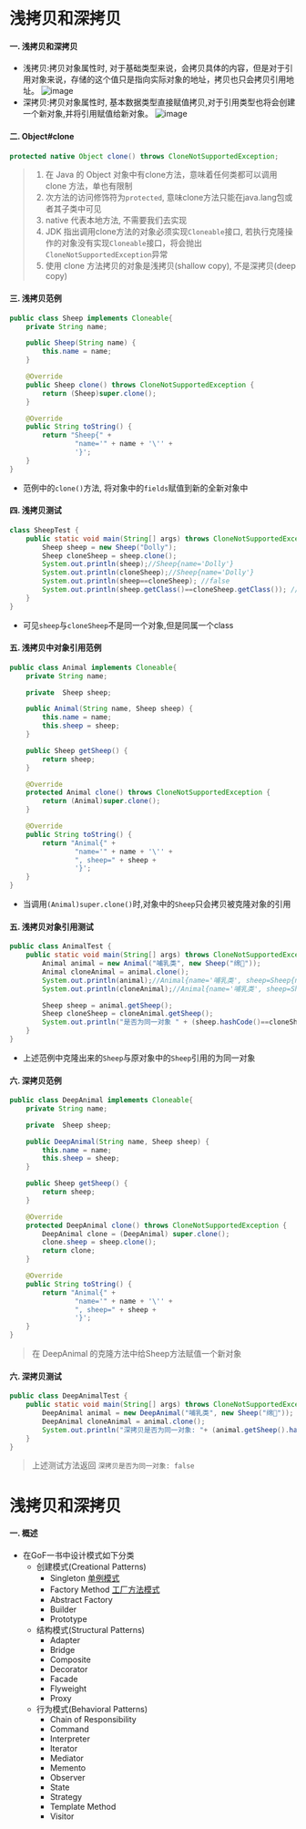# 浅拷贝和深拷贝
#### 一. 浅拷贝和深拷贝
- 浅拷贝:拷贝对象属性时, 对于基础类型来说，会拷贝具体的内容，但是对于引用对象来说，存储的这个值只是指向实际对象的地址，拷贝也只会拷贝引用地址。
  ![image](https://media.ohbee.cn/blog_thumbnail_41.png)
- 深拷贝:拷贝对象属性时, 基本数据类型直接赋值拷贝,对于引用类型也将会创建一个新对象,并将引用赋值给新对象。
  ![image](https://media.ohbee.cn/blog_thumbnail_42.png)
#### 二. Object#clone
```java
protected native Object clone() throws CloneNotSupportedException;
```
> 1. 在 Java 的 Object 对象中有clone方法，意味着任何类都可以调用 clone 方法，单也有限制
> 2. 次方法的访问修饰符为`protected`, 意味clone方法只能在java.lang包或者其子类中可见
> 3. native 代表本地方法, 不需要我们去实现
> 4. JDK 指出调用clone方法的对象必须实现`Cloneable`接口, 若执行克隆操作的对象没有实现`Cloneable`接口，将会抛出`CloneNotSupportedException`异常
> 5. 使用 clone 方法拷贝的对象是浅拷贝(shallow copy), 不是深拷贝(deep copy)
#### 三. 浅拷贝范例
```java
public class Sheep implements Cloneable{
    private String name;

    public Sheep(String name) {
        this.name = name;
    }

    @Override
    public Sheep clone() throws CloneNotSupportedException {
        return (Sheep)super.clone();
    }

    @Override
    public String toString() {
        return "Sheep{" +
                "name='" + name + '\'' +
                '}';
    }
}
```
- 范例中的`clone()`方法, 将对象中的`fields`赋值到新的全新对象中
#### 四. 浅拷贝测试
```java
class SheepTest {
    public static void main(String[] args) throws CloneNotSupportedException {
        Sheep sheep = new Sheep("Dolly");
        Sheep cloneSheep = sheep.clone();
        System.out.println(sheep);//Sheep{name='Dolly'}
        System.out.println(cloneSheep);//Sheep{name='Dolly'}
        System.out.println(sheep==cloneSheep); //false
        System.out.println(sheep.getClass()==cloneSheep.getClass()); //true
    }
}
```
- 可见`sheep`与`cloneSheep`不是同一个对象,但是同属一个class
#### 五. 浅拷贝中对象引用范例
```java
public class Animal implements Cloneable{
    private String name;

    private  Sheep sheep;

    public Animal(String name, Sheep sheep) {
        this.name = name;
        this.sheep = sheep;
    }

    public Sheep getSheep() {
        return sheep;
    }

    @Override
    protected Animal clone() throws CloneNotSupportedException {
        return (Animal)super.clone();
    }

    @Override
    public String toString() {
        return "Animal{" +
                "name='" + name + '\'' +
                ", sheep=" + sheep +
                '}';
    }
}
```
- 当调用`(Animal)super.clone()`时,对象中的`Sheep`只会拷贝被克隆对象的引用
#### 五. 浅拷贝对象引用测试
```java
public class AnimalTest {
    public static void main(String[] args) throws CloneNotSupportedException {
        Animal animal = new Animal("哺乳类", new Sheep("绵🐏"));
        Animal cloneAnimal = animal.clone();
        System.out.println(animal);//Animal{name='哺乳类', sheep=Sheep{name='绵🐏'}}
        System.out.println(cloneAnimal);//Animal{name='哺乳类', sheep=Sheep{name='绵🐏'}}

        Sheep sheep = animal.getSheep();
        Sheep cloneSheep = cloneAnimal.getSheep();
        System.out.println("是否为同一对象 " + (sheep.hashCode()==cloneSheep.hashCode()));//true
    }
}
```
- 上述范例中克隆出来的`Sheep`与原对象中的`Sheep`引用的为同一对象
#### 六. 深拷贝范例
```java
public class DeepAnimal implements Cloneable{
    private String name;

    private  Sheep sheep;

    public DeepAnimal(String name, Sheep sheep) {
        this.name = name;
        this.sheep = sheep;
    }

    public Sheep getSheep() {
        return sheep;
    }

    @Override
    protected DeepAnimal clone() throws CloneNotSupportedException {
        DeepAnimal clone = (DeepAnimal) super.clone();
        clone.sheep = sheep.clone();
        return clone;
    }

    @Override
    public String toString() {
        return "Animal{" +
                "name='" + name + '\'' +
                ", sheep=" + sheep +
                '}';
    }
}
```
> 在 DeepAnimal 的克隆方法中给Sheep方法赋值一个新对象
#### 六. 深拷贝测试
```java
public class DeepAnimalTest {
    public static void main(String[] args) throws CloneNotSupportedException {
        DeepAnimal animal = new DeepAnimal("哺乳类", new Sheep("绵🐏"));
        DeepAnimal cloneAnimal = animal.clone();
        System.out.println("深拷贝是否为同一对象: "+ (animal.getSheep().hashCode()==cloneAnimal.getSheep().hashCode()));
    }
}
```
> 上述测试方法返回 `深拷贝是否为同一对象: false`
# 浅拷贝和深拷贝
#### 一. 概述
- 在GoF一书中设计模式如下分类
    - 创建模式(Creational Patterns)
        - Singleton [单例模式](https://github.com/SpanishSoap/DesignPattern/tree/master/src/main/java/cn/ohbee/singleton)
        - Factory Method [工厂方法模式](https://github.com/SpanishSoap/DesignPattern/tree/master/src/main/java/cn/ohbee/factory/method)
        - Abstract Factory
        - Builder
        - Prototype
    - 结构模式(Structural Patterns)
        - Adapter
        - Bridge
        - Composite
        - Decorator
        - Facade
        - Flyweight
        - Proxy
    - 行为模式(Behavioral Patterns)
        - Chain of Responsibility
        - Command
        - Interpreter
        - Iterator
        - Mediator
        - Memento
        - Observer
        - State
        - Strategy
        - Template Method
        - Visitor
